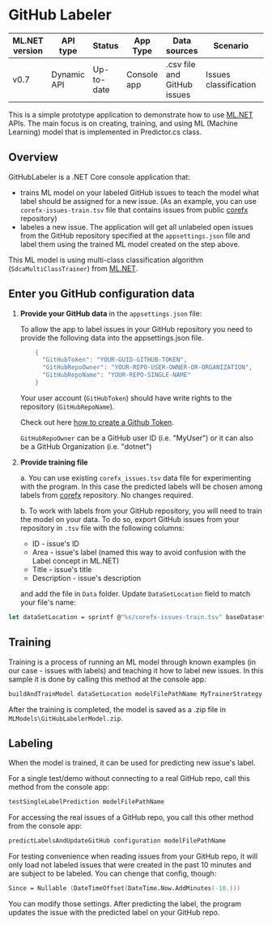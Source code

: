 # GitHub Labeler

| ML.NET version | API type          | Status                        | App Type    | Data sources | Scenario            | ML Task                   | Algorithms                  |
|----------------|-------------------|-------------------------------|-------------|-----------|---------------------|---------------------------|-----------------------------|
| v0.7           | Dynamic API | Up-to-date | Console app | .csv file and GitHub issues | Issues classification | Multi-class  classification | SDCA multi-class classifier |


This is a simple prototype application to demonstrate how to use [ML.NET](https://www.nuget.org/packages/Microsoft.ML/) APIs. The main focus is on creating, training, and using ML (Machine Learning) model that is implemented in Predictor.cs class.

## Overview
GitHubLabeler is a .NET Core console application that:
* trains ML model on your labeled GitHub issues to teach the model what label should be assigned for a new issue. (As an example, you can use `corefx-issues-train.tsv` file that contains issues from public [corefx](https://github.com/dotnet/corefx) repository)
* labeles a new issue. The application will get all unlabeled open issues from the GitHub repository specified at the `appsettings.json` file and label them using the trained ML model created on the step above.  

This ML model is using multi-class classification algorithm (`SdcaMultiClassTrainer`) from [ML.NET](https://www.nuget.org/packages/Microsoft.ML/).

## Enter you GitHub configuration data
1. **Provide your GitHub data** in the `appsettings.json` file:

    To allow the app to label issues in your GitHub repository you need to provide the folloving data into the appsettings.json file.
    ```csharp
        {
          "GitHubToken": "YOUR-GUID-GITHUB-TOKEN",
          "GitHubRepoOwner": "YOUR-REPO-USER-OWNER-OR-ORGANIZATION",
          "GitHubRepoName": "YOUR-REPO-SINGLE-NAME"
        }
    ```
    Your user account (`GitHubToken`) should have write rights to the repository (`GitHubRepoName`).

    Check out here [how to create a Github Token](https://help.github.com/articles/creating-a-personal-access-token-for-the-command-line/).

    `GitHubRepoOwner` can be a GitHub user ID (i.e. "MyUser") or it can also be a GitHub Organization (i.e. "dotnet")

2. **Provide training file**

    a.  You can use existing `corefx_issues.tsv` data file for experimenting  with the program. In this case the predicted labels will be chosen among labels from [corefx](https://github.com/dotnet/corefx) repository. No changes required.
    
    b. To work with labels from your GitHub repository, you will need to train the model on your data. To do so, export GitHub issues from your repository in `.tsv` file with the following columns:
    * ID - issue's ID
    * Area - issue's label (named this way to avoid confusion with the Label concept in ML.NET)
    * Title - issue's title
    * Description - issue's description
    
    and add the file in `Data` folder. Update `DataSetLocation` field to match your file's name:
```fsharp
let dataSetLocation = sprintf @"%s/corefx-issues-train.tsv" baseDatasetsLocation
```

## Training 
Training is a process of running an ML model through known examples (in our case - issues with labels) and teaching it how to label new issues. In this sample it is done by calling this method at the console app:
```fsharp
buildAndTrainModel dataSetLocation modelFilePathName MyTrainerStrategy.SdcaMultiClassTrainer
```
After the training is completed, the model is saved as a .zip file in `MLModels\GitHubLabelerModel.zip`.

## Labeling
When the model is trained, it can be used for predicting new issue's label. 

For a single test/demo without connecting to a real GitHub repo, call this method from the console app:
```fsharp
testSingleLabelPrediction modelFilePathName
```

For accessing the real issues of a GitHub repo, you call this other method from the console app:
```fsharp
predictLabelsAndUpdateGitHub configuration modelFilePathName
```

For testing convenience when reading issues from your GitHub repo, it will only load not labeled issues that were created in the past 10 minutes and are subject to be labeled. You can chenge that config, though:
```fsharp
Since = Nullable (DateTimeOffset(DateTime.Now.AddMinutes(-10.)))
```
You can modify those settings. After predicting the label, the program updates the issue with the predicted label on your GitHub repo.